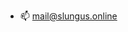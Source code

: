 - 📫 mail@slungus.online

<!---
al1ce4k/al1ce4k is a ✨ special ✨ repository because its autistic
--->
